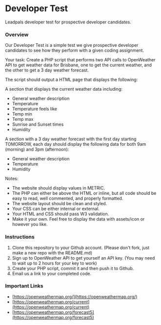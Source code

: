 # Developer Test
Leadpals developer test for prospective developer candidates.

### Overview

Our Developer Test is a simple test we give prospective developer candidates to see how they perform with a given coding assignment.

Your task: Create a PHP script that performs two API calls to OpenWeather API to get weather data for Brisbane, one to get the current weather, and the other to get a 3 day weather forecast.

The script should output a HTML page that displays the following: 

A section that displays the current weather data including:
* General weather description 
* Temperature
* Temperature feels like
* Temp min
* Temp max
* Sunrise and Sunset times
* Humidity

A section with a 3 day weather forecast with the first day starting TOMORROW, each day should display the following data for both 9am (morning) and 3pm (afternoon):
* General weather description 
* Temperature
* Humidity

Notes:
* The website should display values in METRIC.
* The PHP can either be above the HTML or inline, but all code should be easy to read, well commented, and properly formatted.
* The website layout should be clean and styled.
* Your CSS can be either internal or external.
* Your HTML and CSS should pass W3 validation.
* Make it your own. Feel free to display the data with assets/icon or however you like.

### Instructions

1. Clone this repository to your Github account. (Please don't fork, just make a new repo with the README.md)
2. Sign up to OpenWeather API to get yourself an API key. (You may need to wait up to 2 hours for your key to work)
3. Create your PHP script, commit it and then push it to Github.
4. Email us a link to your completed code.

### Important Links

* [https://openweathermap.org/](https://openweathermap.org/)
* [https://openweathermap.org/current](https://openweathermap.org/current)
* [https://openweathermap.org/forecast5](https://openweathermap.org/forecast5)
